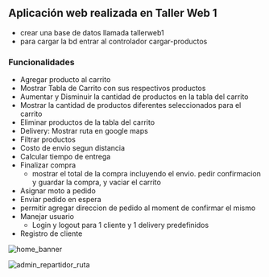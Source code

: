 ## Aplicación web realizada en Taller Web 1

- crear una base de datos llamada tallerweb1
- para cargar la bd entrar al controlador cargar-productos

### Funcionalidades

* Agregar producto al carrito
* Mostrar Tabla de Carrito con sus respectivos productos
* Aumentar y Disminuir la cantidad de productos en la tabla del carrito
* Mostrar la cantidad de productos diferentes seleccionados para el carrito
* Eliminar productos de la tabla del carrito
* Delivery: Mostrar ruta en google maps
* Filtrar productos 
* Costo de envio segun distancia
* Calcular tiempo de entrega
* Finalizar compra
	* mostrar el total de la compra incluyendo el envio. pedir confirmacion y guardar la compra, y vaciar el carrito
* Asignar moto a pedido
* Enviar pedido en espera
* permitir agregar direccion de pedido al moment de confirmar el mismo
* Manejar usuario
	* Login y logout para 1 cliente y 1 delivery predefinidos
* Registro de cliente

![home_banner](https://user-images.githubusercontent.com/24881247/50491134-98fc0e00-09ef-11e9-94f5-69cef75f9d91.png)


![admin_repartidor_ruta](https://user-images.githubusercontent.com/24881247/50491320-77e7ed00-09f0-11e9-941c-4811838cc7ea.png)